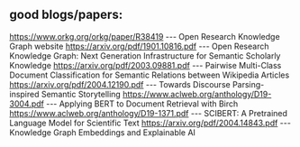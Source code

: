 ## good blogs/papers:
  https://www.orkg.org/orkg/paper/R38419 --- Open Research Knowledge Graph website
  https://arxiv.org/pdf/1901.10816.pdf --- Open Research Knowledge Graph: Next Generation Infrastructure for Semantic Scholarly Knowledge
  https://arxiv.org/pdf/2003.09881.pdf --- Pairwise Multi-Class Document Classification for Semantic Relations between Wikipedia Articles
  https://arxiv.org/pdf/2004.12190.pdf --- Towards Discourse Parsing-inspired Semantic Storytelling
  https://www.aclweb.org/anthology/D19-3004.pdf --- Applying BERT to Document Retrieval with Birch
  https://www.aclweb.org/anthology/D19-1371.pdf --- SCIBERT: A Pretrained Language Model for Scientific Text
  https://arxiv.org/pdf/2004.14843.pdf --- Knowledge Graph Embeddings and Explainable AI
  
  
